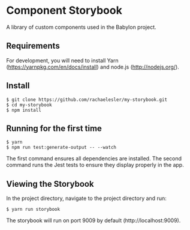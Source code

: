 # Component Storybook
A library of custom components used in the Babylon project. 

## Requirements

For development, you will need to install Yarn (https://yarnpkg.com/en/docs/install) and node.js (http://nodejs.org/). 

## Install

    $ git clone https://github.com/rachaelesler/my-storybook.git
    $ cd my-storybook
    $ npm install

## Running for the first time 

    $ yarn
    $ npm run test:generate-output -- --watch

The first command ensures all dependencies are installed. The second command runs the Jest tests to ensure they display properly in the app. 

## Viewing the Storybook

In the project directory, navigate to the project directory and run:

    $ yarn run storybook

The storybook will run on port 9009 by default (http://localhost:9009). 


